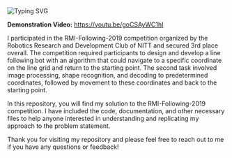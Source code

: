 
<a>
    <img src="https://readme-typing-svg.demolab.com?font=Georgia&size=50&duration=2000&pause=500&multiline=true&width=500&height=80&lines=RMI+Following+2019" alt="Typing SVG" />
</a>

**Demonstration Video:** https://youtu.be/goCSAyWC1hI

I participated in the RMI-Following-2019 competition organized by the Robotics Research and Development Club of NITT and secured 3rd place overall. The competition required participants to design and develop a line following bot with an algorithm that could navigate to a specific coordinate on the line grid and return to the starting point. The second task involved image processing, shape recognition, and decoding to predetermined coordinates, followed by movement to these coordinates and back to the starting point.

In this repository, you will find my solution to the RMI-Following-2019 competition. I have included the code, documentation, and other necessary files to help anyone interested in understanding and replicating my approach to the problem statement.

Thank you for visiting my repository and please feel free to reach out to me if you have any questions or feedback!
